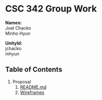 # CSC 342 Group Work
**Names:**   
Joel Chacko   
Minho Hyun       

**UnityId:**    
jchacko   
mhyun      

## Table of Contents

1. Proposal     
    1. [README.md](https://github.ncsu.edu/engr-csc342/csc342-2022Fall-groupJ/blob/main/Proposal/README.md)
    2. [Wireframes](https://github.ncsu.edu/engr-csc342/csc342-2022Fall-groupJ/tree/main/Proposal/wireframes)

